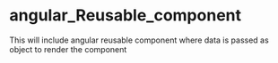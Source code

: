 # angular_Reusable_component
This will include angular reusable component where data is passed as object to render the component
